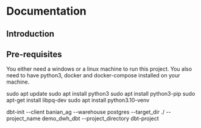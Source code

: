 # Documentation

## Introduction

## Pre-requisites

You either need a windows or a linux machine to run this project. You also need to have python3, docker and docker-compose installed on your machine.

sudo apt update
sudo apt install python3
sudo apt install python3-pip
sudo apt-get install libpq-dev
sudo apt install python3.10-venv

dbt-init --client banian_ag --warehouse postgres --target_dir ./ --project_name demo_dwh_dbt --project_directory dbt-project
